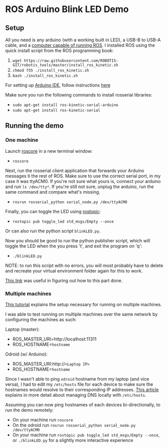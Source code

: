 # ROS Arduino Blink LED Demo

## Setup

All you need is any arduino (with a working built in LED), a USB-B to USB-A cable, and a [computer capable of running ROS](http://wiki.ros.org/kinetic/Installation).
I installed ROS using the quick install script from the ROS programming book:

1. `wget https://raw.githubusercontent.com/ROBOTIS-GIT/robotis_tools/master/install_ros_kinetic.sh`
2. `chmod 755 ./install_ros_kinetic.sh`
3. `bash ./install_ros_kinetic.sh`

For setting up [Arduino IDE](https://www.arduino.cc/en/Main/Software), follow instructions [here](http://wiki.ros.org/rosserial_arduino/Tutorials/Arduino%20IDE%20Setup)

Make sure you run the following commands to install rosserial libraries:
- `sudo apt-get install ros-kinetic-serial-arduino`
- `sudo apt-get install ros-kinetic-serial`

## Running the demo

### One machine

Launch [roscore](http://wiki.ros.org/roscore) in a new terminal window:

- `roscore`

Next, run the rosserial client application that forwards your Arduino messages ti the rest of ROS.
Make sure to use the correct serial port, in my case it was ttyACM0.
If you're not sure what yours is, connect your arduino and run `ls /dev/tty*`.
If you're still not sure, unplug the arduino, run the same command and compare what's missing.

- `rosrun rosserial_python serial_node.py /dev/ttyACM0`

Finally, you can toggle the LED using [rostopic](http://wiki.ros.org/rostopic):

- `rostopic pub toggle_led std_msgs/Empty --once`

Or can also run the python script `blinkLED.py`.

Now you should be good to run the python publisher script, which will toggle the LED when the you press 't', and exit the program on 'q':

- `./blinkLED.py`

NOTE: to run this script with no errors, you will most probably have to delete and recreate your virtual environment folder again for this to work.

[This link](http://wiki.ros.org/rospy/Overview/Publishers%20and%20Subscribers) was useful in figuring out how to this part done.

### Multiple machines

[This tutorial](http://wiki.ros.org/ROS/Tutorials/MultipleMachines) explains the setup necessary for running on multiple machines.

I was able to test running on multiple machines over the same network by configuring the machines as such:

Laptop (master):
- ROS_MASTER_URI=http://localhost:11311
- ROS_HOSTNAME=`hostname`
 
Odroid (w/ Arduino):
- ROS_MASTER_URI:http://`<Laptop IP>`
- ROS_HOSTNAME=`hostname`

Since I wasn't able to ping `odroid` hostname from my laptop (and vice versa), I had to edit my `/etc/hosts` file for each device
to make sure the hostnames would resolve to their corresponding IP addresses.
[This article](https://bencane.com/2013/10/29/managing-dns-locally-with-etchosts/) explains in more detail about managing DNS locally with `/etc/hosts`.

Assuming you can now ping hostnames of each devices bi-directionally, to run the demo remotely:
- On your machine run `roscore`
- On the odroid run `rosrun rosserial_python serial_node.py /dev/ttyACM0`
- On your machine run `rostopic pub toggle_led std_msgs/Empty --once`, or `./blinkLED.py` for a slightly more interactive experience
